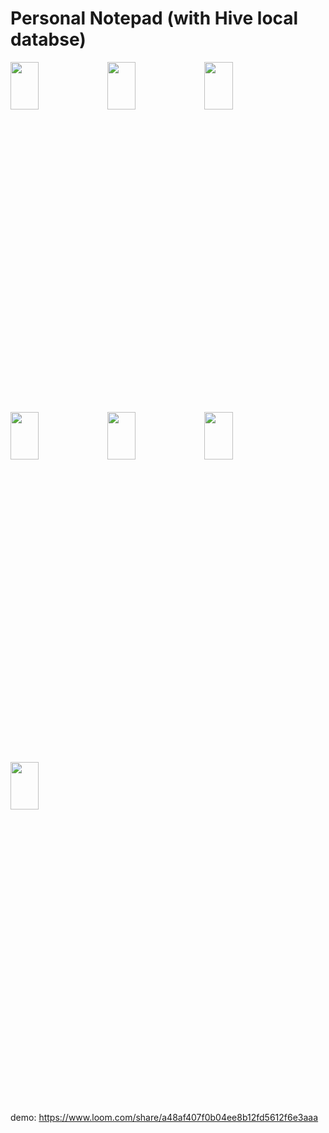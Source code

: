 # Personal Notepad (with Hive local databse)

<img width=30% height=14% src="https://user-images.githubusercontent.com/62088928/199103383-3e9877ee-5499-415e-a8a2-47fd8571f80d.jpg">   <img width=30% height=14% src="https://user-images.githubusercontent.com/62088928/199103473-b9afdc1c-8bef-48f7-99e8-e2f972f60002.jpg"> <img width=30% height=14% src="https://user-images.githubusercontent.com/62088928/199103578-2f532775-4ded-4798-979a-9158dd650a75.jpg">

<img width=30% height=14% src="https://user-images.githubusercontent.com/62088928/199104064-6be8ac24-beec-4224-84e0-5113ca1c99a1.jpg">   <img width=30% height=14% src="https://user-images.githubusercontent.com/62088928/199103708-ad301574-ebc1-4a61-a667-729b7913a437.jpg">    <img width=30% height=14% src="https://user-images.githubusercontent.com/62088928/203822625-57af9459-4378-48b4-a430-f10169b6932a.jpg">

<img width=30% height=14% src="https://user-images.githubusercontent.com/62088928/199103776-57c75701-e292-4b0d-9daf-2ca624dd5fac.jpg">

demo: https://www.loom.com/share/a48af407f0b04ee8b12fd5612f6e3aaa
